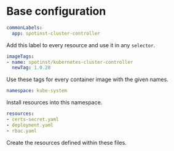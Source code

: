 # Base configuration

```yaml
commonLabels:
  app: spotinst-cluster-controller
```

Add this label to every resource and use it in any `selector`.

```yaml
imageTags:
- name: spotinst/kubernetes-cluster-controller
  newTag: 1.0.28
```

Use these tags for every container image with the given names.

```yaml
namespace: kube-system
```

Install resources into this namespace.

```yaml
resources:
- certs-secret.yaml
- deployment.yaml
- rbac.yaml
```

Create the resources defined within these files.
